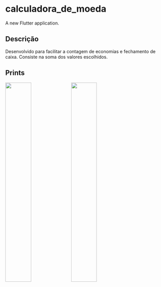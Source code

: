# calculadora_de_moeda

A new Flutter application.

## Descrição
  Desenvolvido para facilitar a contagem de economias e fechamento de caixa. Consiste na soma dos valores escolhidos.

## Prints

<p float="left">
  <img src=https://i.ibb.co/5K7v0Gn/img1.jpg width="40%" />
  <img src=https://i.ibb.co/MD3s48t/img2.jpg width="40%" /> 
</p>

